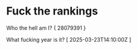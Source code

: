 # Fuck the rankings

Who the hell am I?
{ 28079391 }

What fucking year is it?
[ 2025-03-23T14:10:00Z ]
